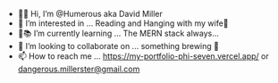 - 👋🏻 Hi, I’m @Humerous aka David Miller
- 👀 I’m interested in ... Reading and Hanging with my wife🤵‍
- 🌱📚 I’m currently learning ... The MERN stack always...
- 💞️ I’m looking to collaborate on ... something brewing 🍺
- 📫 How to reach me ... https://my-portfolio-phi-seven.vercel.app/ or  dangerous.millerster@gmail.com 

